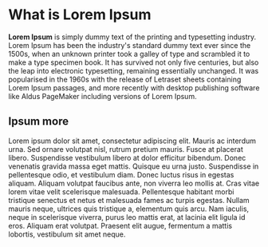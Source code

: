 # What is Lorem Ipsum

__Lorem Ipsum__ is simply dummy text of the printing and typesetting industry. Lorem Ipsum has been the industry's standard dummy text ever since the 1500s, when an unknown printer took a galley of type and scrambled it to make a type specimen book. It has survived not only five centuries, but also the leap into electronic typesetting, remaining essentially unchanged. It was popularised in the 1960s with the release of Letraset sheets containing Lorem Ipsum passages, and more recently with desktop publishing software like Aldus PageMaker including versions of Lorem Ipsum.

## Ipsum more

Lorem ipsum dolor sit amet, consectetur adipiscing elit. Mauris ac interdum urna. Sed ornare volutpat nisl, rutrum pretium mauris. Fusce at placerat libero. Suspendisse vestibulum libero at dolor efficitur bibendum. Donec venenatis gravida massa eget mattis. Quisque eu urna justo. Suspendisse in pellentesque odio, et vestibulum diam. Donec luctus risus in egestas aliquam. Aliquam volutpat faucibus ante, non viverra leo mollis at. Cras vitae lorem vitae velit scelerisque malesuada. Pellentesque habitant morbi tristique senectus et netus et malesuada fames ac turpis egestas. Nullam mauris neque, ultrices quis tristique a, elementum quis arcu. Nam iaculis, neque in scelerisque viverra, purus leo mattis erat, at lacinia elit ligula id eros. Aliquam erat volutpat. Praesent elit augue, fermentum a mattis lobortis, vestibulum sit amet neque.
